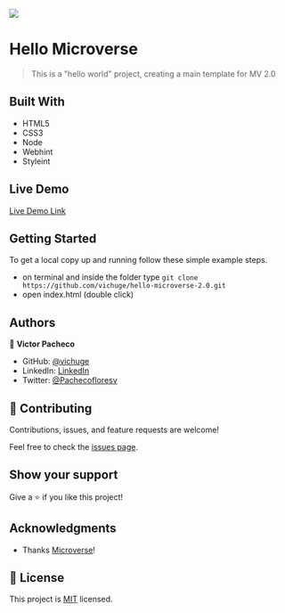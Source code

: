 ![](https://img.shields.io/badge/Microverse-blueviolet)

# Hello Microverse

> This is a "hello world" project, creating a main template for MV 2.0

## Built With

- HTML5
- CSS3
- Node
- Webhint
- Styleint

## Live Demo

[Live Demo Link](https://livedemo.com)


## Getting Started

To get a local copy up and running follow these simple example steps.

- on terminal and inside the folder type ``` git clone https://github.com/vichuge/hello-microverse-2.0.git ```
- open index.html (double click)



## Authors

👤 **Victor Pacheco**

- GitHub: [@vichuge](https://github.com/vichuge)
- LinkedIn: [LinkedIn](https://www.linkedin.com/in/victorpachecoflores/)
- Twitter: [@Pachecofloresv](https://twitter.com/Pachecofloresv)

## 🤝 Contributing

Contributions, issues, and feature requests are welcome!

Feel free to check the [issues page](https://github.com/vichuge/hello-microverse-2.0/issues).

## Show your support

Give a ⭐️ if you like this project!

## Acknowledgments

- Thanks [Microverse](https://www.microverse.org/)!

## 📝 License

This project is [MIT](./MIT.md) licensed.